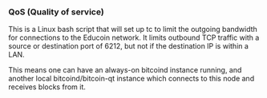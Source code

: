 ### QoS (Quality of service) ###

This is a Linux bash script that will set up tc to limit the outgoing bandwidth for connections to the Educoin network. It limits outbound TCP traffic with a source or destination port of 6212, but not if the destination IP is within a LAN.

This means one can have an always-on bitcoind instance running, and another local bitcoind/bitcoin-qt instance which connects to this node and receives blocks from it.
